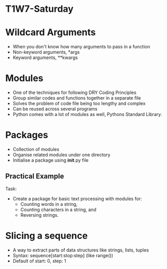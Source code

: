 # T1W7-Saturday

# Wildcard Arguments

- When you don't know how many arguments to pass in a function
- Non-keyword arguments, \*args
- Keyword arguments, \*\*kwargs

# Modules

- One of the techniques for following DRY Coding Principles
- Group similar codes and functions together in a separate file
- Solves the problem of code file being too lengthy and complex
- Can be reused across several programs
- Python comes with a lot of modules as well, Pythons Standard Library.

# Packages

- Collection of modules
- Organise related modules under one directory
- Initialise a package using **init**.py file

## Practical Example

Task:

- Create a package for basic text processing with modules for:
  - Counting words in a string,
  - Counting characters in a string, and
  - Reversing strings.

# Slicing a sequence
- A way to extract parts of data structures like strings, lists, tuples
- Syntax: sequence[start:stop:step] (like range())
- Default of start: 0, step: 1
